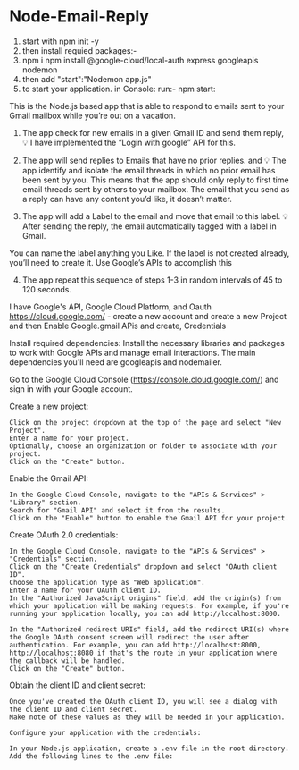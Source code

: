 # Node-Email-Reply


1. start with npm init -y 
2. then install requied packages:-
3.   npm i npm install @google-cloud/local-auth express googleapis nodemon
4. then add "start":"Nodemon app.js"
5. to start your application. in Console: run:- npm start:

This is the Node.js based app that is able to respond to emails sent to your Gmail mailbox while you’re out on a vacation.

1. The app check for new emails in a given Gmail ID and send them reply,
💡 I have implemented the “Login with google” API for this. 

2. The app will send replies to Emails that have no prior replies. and
💡 The app identify and isolate the email threads in which no prior email has been sent by you.
 This means that the app should only reply to first time email threads sent by others to your mailbox. The email that you send as a reply can have any content you’d like, it doesn’t matter.
 
3. The app will add a Label <VACATION> to the email and move that email to this label.
💡 After sending the reply, the email automatically tagged with a label in Gmail. 

You can name the label anything you Like.
 If the label is not created already, you’ll need to create it. Use Google’s APIs to accomplish this

4. The app repeat this sequence of steps 1-3 in random intervals of 45 to 120 seconds.

I have Google's API, Google Cloud Platform, and Oauth 
https://cloud.google.com/ -  create a new account and create a new Project and then Enable Google.gmail APis and create,  Credentials 

Install required dependencies: Install the necessary libraries and packages to work with Google APIs and manage email interactions. The main dependencies you'll need are googleapis and nodemailer.

Go to the Google Cloud Console (https://console.cloud.google.com/) and sign in with your Google account.

Create a new project:

    Click on the project dropdown at the top of the page and select "New Project".
    Enter a name for your project.
    Optionally, choose an organization or folder to associate with your project.
    Click on the "Create" button.

Enable the Gmail API:

    In the Google Cloud Console, navigate to the "APIs & Services" > "Library" section.
    Search for "Gmail API" and select it from the results.
    Click on the "Enable" button to enable the Gmail API for your project.

Create OAuth 2.0 credentials:

    In the Google Cloud Console, navigate to the "APIs & Services" > "Credentials" section.
    Click on the "Create Credentials" dropdown and select "OAuth client ID".
    Choose the application type as "Web application".
    Enter a name for your OAuth client ID.
    In the "Authorized JavaScript origins" field, add the origin(s) from which your application will be making requests. For example, if you're running your application locally, you can add http://localhost:8000.

    In the "Authorized redirect URIs" field, add the redirect URI(s) where the Google OAuth consent screen will redirect the user after authentication. For example, you can add http://localhost:8000, http://localhost:8080 if that's the route in your application where the callback will be handled.
    Click on the "Create" button.

Obtain the client ID and client secret:

    Once you've created the OAuth client ID, you will see a dialog with the client ID and client secret.
    Make note of these values as they will be needed in your application.

    Configure your application with the credentials:

    In your Node.js application, create a .env file in the root directory.
    Add the following lines to the .env file:

